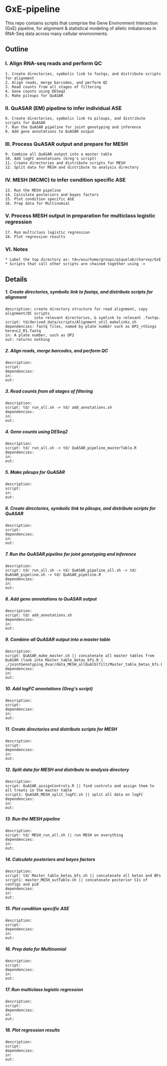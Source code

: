 # GxE-pipeline

This repo contains scripts that comprise the Gene Environment Interaction (GxE) pipeline, for alignment & statistical modeling of allelic imbalances in RNA-Seq data across many cellular environments.

## Outline
### I. Align RNA-seq reads and perform QC
    1. Create directories, symbolic link to fastqs, and distribute scripts for alignment
    2. Align reads, merge barcodes, and perform QC
    3. Read counts from all stages of filtering
    4. Gene counts using DESeq2
    5. Make pileups for QuASAR
### II. QuASAR (EM) pipeline to infer individual ASE
    6. Create directories, symbolic link to pileups, and distribute scripts for QuASAR
    7. Run the QuASAR pipeline for joint genotyping and inference   
    8. Add gene annotations to QuASAR output
### III. Process QuASAR output and prepare for MESH 
    9. Combine all QuASAR output into a master table
    10. Add logFC annotations (Greg's script)
    11. Create directories and distribute scripts for MESH	
    12. Split data for MESH and distribute to analysis directory
### IV. MESH (MCMC) to infer condition specific ASE
    13. Run the MESH pipeline
    14. Calculate posteriors and bayes factors
    15. Plot condition specific ASE
    16. Prep data for Multinomial
### V. Process MESH output in preparation for multiclass logistic regression
    17. Run multiclass logistic regression
    18. Plot regression results
### VI. Notes
    * Label the top directory as: td=/wsu/home/groups/piquelab/charvey/GxE
    * Scripts that call other scripts are chained together using ->

## Details
##### 1. Create directories, symbolic link to fastqs, and distribute scripts for alignment
    description: create directory structure for read alignment, copy alignment/QC scripts
                 into relevant directories, & symlink to relevant .fastqs.
    script: td/derived_data/scripts/Alignment_util_makelinks.sh 
    dependencies: fastq files, named by plate number such as DP2_<things here>L2_R1.fastq 
    in: A plate number, such as DP2
    out: returns nothing

##### 2. Align reads, merge barcodes, and perform QC 
    description:
    script:  
    dependencies:
    in:
    out:

##### 3. Read counts from all stages of filtering
    description:
    script: td/ run_all.sh -> td/ add_annotations.sh  
    dependencies:
    in:
    out:

##### 4. Gene counts using DESeq2
    description:
    script: td/ run_all.sh -> td/ QuASAR_pipeline_masterTable.R 
    dependencies:
    in:
    out:

##### 5. Make pileups for QuASAR
    description: 
    script: 
    in:
    out:

##### 6. Create directories, symbolic link to pileups, and distribute scripts for QuASAR
    description: 
    script: 
    dependencies:
    in:
    out:

##### 7. Run the QuASAR pipeline for joint genotyping and inference
    description: 
    script: td/ run_all.sh -> td/ QuASAR_pipeline_all.sh -> td/ QuASAR_pipeline.sh -> td/ QuASAR_pipeline.R
    dependencies:
    in:
    out:

##### 8. Add gene annotations to QuASAR output
    description: 
    script: td/ add_annotations.sh 
    dependencies:
    in:
    out:

##### 9. Combine all QuASAR output into a master table
    description: 
    script: QuASAR_make_master.sh || concatenate all master tables from QuASAR (look into Master_table_betas_bfs.R | ./jointGenotyping_0var/data_MESH_allQuAlblfilt/Master_table_betas_bfs.R) 
    dependencies:
    in:
    out:

##### 10. Add logFC annotations (Greg's script)
    description:  
    script: 
    dependencies:
    in:
    out:


##### 11. Create directories and distribute scripts for MESH
    description: 
    script: 
    dependencies:
    in:
    out:

##### 12. Split data for MESH and distribute to analysis directory
    description: 
    script: QuASAR_assignControls.R || find controls and assign them to all treats in the master table
    script1: QuASAR_MESH_split_logFC.sh || split all data on logFC 
    dependencies:
    in:
    out:

##### 13. Run the MESH pipeline
    description: 
    script: td/ MESH_run_all.sh || run MESH on everything
    dependencies:
    in:
    out:

##### 14. Calculate posteriors and bayes factors
    description: 
    script: td/ Master_table_betas_bfs.sh || concatenate all betas and BFs 
    script1: master_MESH_outTable.sh || concatonate posterior CIs of configs and pi0
    dependencies:
    in:
    out:

##### 15. Plot condition specific ASE
    description: 
    script: 
    dependencies:
    in:
    out:

##### 16. Prep data for Multinomial
    description: 
    script: 
    dependencies:
    in:
    out:

##### 17. Run multiclass logistic regression
    description: 
    script: 
    dependencies:
    in:
    out:

##### 18. Plot regression results 
    description: 
    script: 
    dependencies:
    in:
    out:


